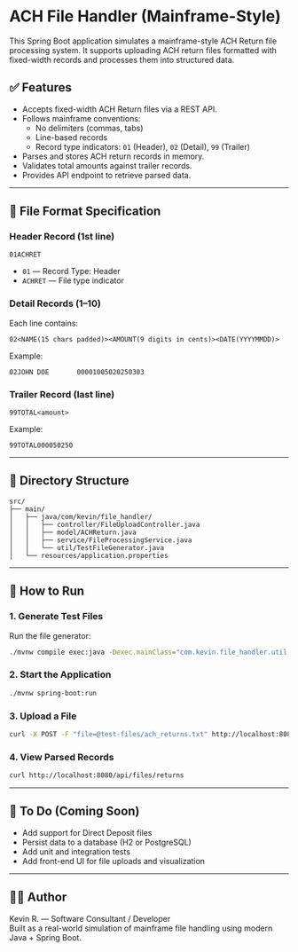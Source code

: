 # ACH File Handler (Mainframe-Style)

This Spring Boot application simulates a mainframe-style ACH Return file processing system. It supports uploading ACH return files formatted with fixed-width records and processes them into structured data.

## ✅ Features
- Accepts fixed-width ACH Return files via a REST API.
- Follows mainframe conventions:
  - No delimiters (commas, tabs)
  - Line-based records
  - Record type indicators: `01` (Header), `02` (Detail), `99` (Trailer)
- Parses and stores ACH return records in memory.
- Validates total amounts against trailer records.
- Provides API endpoint to retrieve parsed data.

---

## 📄 File Format Specification

### Header Record (1st line)
```
01ACHRET
```
- `01` — Record Type: Header
- `ACHRET` — File type indicator

### Detail Records (1–10)
Each line contains:
```
02<NAME(15 chars padded)><AMOUNT(9 digits in cents)><DATE(YYYYMMDD)>
```
Example:
```
02JOHN DOE       00001005020250303
```

### Trailer Record (last line)
```
99TOTAL<amount>
```
Example:
```
99TOTAL000050250
```

---

## 📁 Directory Structure
```
src/
├── main/
│   ├── java/com/kevin/file_handler/
│   │   ├── controller/FileUploadController.java
│   │   ├── model/ACHReturn.java
│   │   ├── service/FileProcessingService.java
│   │   └── util/TestFileGenerator.java
│   └── resources/application.properties
```

---

## 🔧 How to Run

### 1. Generate Test Files
Run the file generator:
```bash
./mvnw compile exec:java -Dexec.mainClass="com.kevin.file_handler.util.TestFileGenerator"
```

### 2. Start the Application
```bash
./mvnw spring-boot:run
```

### 3. Upload a File
```bash
curl -X POST -F "file=@test-files/ach_returns.txt" http://localhost:8080/api/files/upload
```

### 4. View Parsed Records
```bash
curl http://localhost:8080/api/files/returns
```

---

## 📌 To Do (Coming Soon)
- Add support for Direct Deposit files
- Persist data to a database (H2 or PostgreSQL)
- Add unit and integration tests
- Add front-end UI for file uploads and visualization

---

## 👨‍💻 Author
Kevin R. — Software Consultant / Developer  
Built as a real-world simulation of mainframe file handling using modern Java + Spring Boot.
